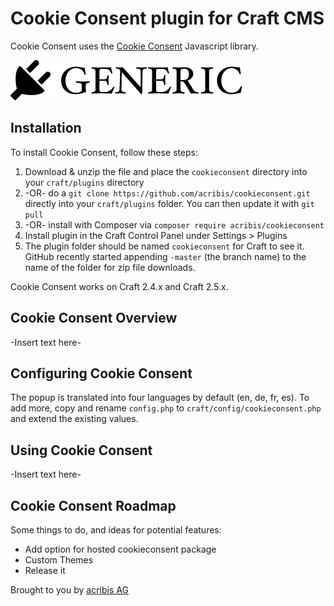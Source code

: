 # Cookie Consent plugin for Craft CMS

Cookie Consent uses the [Cookie Consent](https://github.com/insites/cookieconsent/) Javascript library.

![Screenshot](resources/screenshots/plugin_logo.png)

## Installation

To install Cookie Consent, follow these steps:

1. Download & unzip the file and place the `cookieconsent` directory into your `craft/plugins` directory
2.  -OR- do a `git clone https://github.com/acribis/cookieconsent.git` directly into your `craft/plugins` folder.  You can then update it with `git pull`
3.  -OR- install with Composer via `composer require acribis/cookieconsent`
4. Install plugin in the Craft Control Panel under Settings > Plugins
5. The plugin folder should be named `cookieconsent` for Craft to see it.  GitHub recently started appending `-master` (the branch name) to the name of the folder for zip file downloads.

Cookie Consent works on Craft 2.4.x and Craft 2.5.x.

## Cookie Consent Overview

-Insert text here-

## Configuring Cookie Consent

The popup is translated into four languages by default (en, de, fr, es). To add more, copy and rename `config.php` to `craft/config/cookieconsent.php` and extend the existing values.

## Using Cookie Consent

-Insert text here-

## Cookie Consent Roadmap

Some things to do, and ideas for potential features:

* Add option for hosted cookieconsent package
* Custom Themes
* Release it

Brought to you by [acribis AG](https://acribis.ch/)

